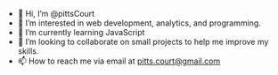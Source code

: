 - 👋 Hi, I’m @pittsCourt
- 👀 I’m interested in web development, analytics, and programming.
- 🌱 I’m currently learning JavaScript
- 💞️ I’m looking to collaborate on small projects to help me improve my skills.
- 📫 How to reach me via email at pitts.court@gmail.com

<!---
pittsCourt/pittsCourt is a ✨ special ✨ repository because its `README.md` (this file) appears on your GitHub profile.
You can click the Preview link to take a look at your changes.
--->

